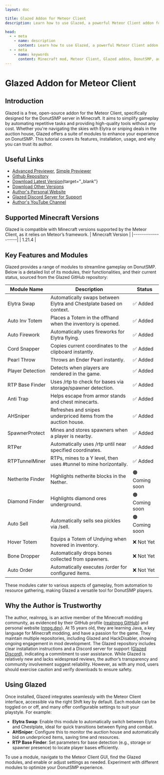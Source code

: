 ```yaml
---
layout: doc

title: Glazed Addon for Meteor Client
description: Learn how to use Glazed, a powerful Meteor Client addon for automating tasks on DonutSMP in Minecraft.

head:
  - - meta
    - name: description
      content: Learn how to use Glazed, a powerful Meteor Client addon for automating tasks on DonutSMP in Minecraft.
  - - meta
    - name: keywords
      content: Minecraft mod, Meteor Client, Glazed addon, DonutSMP, automation, Minecraft hacks
---
```

# Glazed Addon for Meteor Client
## Introduction

Glazed is a free, open-source addon for the Meteor Client, specifically designed for the DonutSMP server in Minecraft. It aims to simplify gameplay by automating repetitive tasks and providing high-quality tools without any cost. Whether you're navigating the skies with Elytra or sniping deals in the auction house, Glazed offers a suite of modules to enhance your experience on DonutSMP. This tutorial covers its features, installation, usage, and why you can trust its author.

## Useful Links

* [Advanced Previewer](/en/meteor/preview/?realnnpg/Glazed/tree/main/src/main/java/com/nnpg/glazed/modules), [Simple Previewer](/en/meteor/preview/simple.html?realnnpg/Glazed/tree/main/src/main/java/com/nnpg/glazed/modules)
* [Github Repository](https://github.com/realnnpg/Glazed)
* [Download Latest Version](/en/download/?realnnpg/Glazed){target="_blank"}
* [Download Other Versions](https://github.com/realnnpg/Glazed/tags)
* [Author's Personal Website](https://nnpg.dev)
* [Glazed Discord Server for Support](https://discord.gg/TCQDpG8ByY)
* [Author's YouTube Channel](https://www.youtube.com/@realnnpg)

## Supported Minecraft Versions

Glazed is compatible with Minecraft versions supported by the Meteor Client, as it relies on Meteor’s framework.
| Minecraft Version | 
|-------------------|
| 1.21.4            | 

## Key Features and Modules

Glazed provides a range of modules to streamline gameplay on DonutSMP. Below is a detailed list of its modules, their functionalities, and their current status, sourced from the Glazed GitHub repository:

| Module Name         | Description                                                                 | Status         |
|---------------------|-----------------------------------------------------------------------------|----------------|
| Elytra Swap         | Automatically swaps between Elytra and Chestplate based on context.         | ✅ Added       |
| Auto Inv Totem      | Places a Totem in the offhand when the inventory is opened.                 | ✅ Added       |
| Auto Firework       | Automatically uses fireworks for Elytra flying.                             | ✅ Added       |
| Cord Snapper        | Copies current coordinates to the clipboard instantly.                      | ✅ Added       |
| Pearl Throw         | Throws an Ender Pearl instantly.                                            | ✅ Added       |
| Player Detection    | Detects when players are rendered in the game.                              | ✅ Added       |
| RTP Base Finder     | Uses /rtp to check for bases via storage/spawner detection.                 | ✅ Added       |
| Anti Trap           | Helps escape from armor stands and chest minecarts.                       | ✅ Added       |
| AHSniper            | Refreshes and snipes underpriced items from the auction house.              | ✅ Added       |
| SpawnerProtect      | Mines and stores spawners when a player is nearby.                          | ✅ Added       |
| RTPer               | Automatically uses /rtp until near specified coordinates.                   | ✅ Added       |
| RTPTunnelMiner      | RTPs, mines to a Y level, then uses #tunnel to mine horizontally.           | ✅ Added       |
| Netherite Finder    | Highlights netherite blocks in the Nether.                                  | 🟠 Coming soon |
| Diamond Finder      | Highlights diamond ores underground.                                        | 🟠 Coming soon |
| Auto Sell           | Automatically sells sea pickles via /sell.                                  | 🟠 Coming soon |
| Hover Totem         | Equips a Totem of Undying when hovered in inventory.                        | ❌ Not Yet     |
| Bone Dropper        | Automatically drops bones collected from spawners.                          | ❌ Not Yet     |
| Auto Order          | Automatically executes /order for configured items.                         | ❌ Not Yet     |

These modules cater to various aspects of gameplay, from automation to resource gathering, making Glazed a versatile tool for DonutSMP players.

## Why the Author is Trustworthy

The author, realnnpg, is an active member of the Minecraft modding community, as evidenced by their GitHub profile ([realnnpg GitHub](https://github.com/realnnpg/)) and personal website ([nnpg.dev](https://nnpg.dev)). At 15 years old, they are learning Java, a key language for Minecraft modding, and have a passion for the game. They maintain multiple repositories, including Glazed and HackDisabler, showing ongoing engagement in mod development. The Glazed repository includes clear installation instructions and a Discord server for support ([Glazed Discord](https://discord.gg/TCQDpG8ByY)), indicating a commitment to user assistance. While Glazed is relatively new and lacks widespread reviews, the author’s transparency and community involvement suggest reliability. However, as with any mod, users should exercise caution and verify downloads to ensure safety.

## Using Glazed

Once installed, Glazed integrates seamlessly with the Meteor Client interface, accessible via the right Shift key by default. Each module can be toggled on or off, and many offer configurable settings to suit your playstyle. For example:

- **Elytra Swap**: Enable this module to automatically switch between Elytra and Chestplate, ideal for quick transitions between flying and combat.
- **AHSniper**: Configure this to monitor the auction house and automatically bid on underpriced items, saving time and resources.
- **RTP Base Finder**: Set parameters for base detection (e.g., storage or spawner presence) to locate player bases efficiently.

To use a module, navigate to the Meteor Client GUI, find the Glazed modules, and enable or adjust settings as needed. Experiment with different modules to optimize your DonutSMP experience.